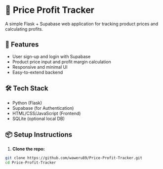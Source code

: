 # 🛒 Price Profit Tracker

A simple Flask + Supabase web application for tracking product prices and calculating profits.

## 🚀 Features

- User sign-up and login with Supabase
- Product price input and profit margin calculation
- Responsive and minimal UI
- Easy-to-extend backend

## 🛠 Tech Stack

- Python (Flask)
- Supabase (for Authentication)
- HTML/CSS/JavaScript (Frontend)
- SQLite (optional local DB)

## 📦 Setup Instructions

1. **Clone the repo:**

```bash
git clone https://github.com/waweru89/Price-Profit-Tracker.git
cd Price-Profit-Tracker
